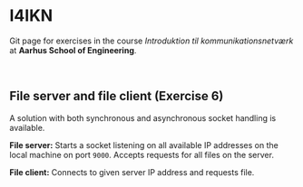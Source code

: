 # I4IKN

Git page for exercises in the course *Introduktion til kommunikationsnetværk* at **Aarhus School of Engineering**.

<br/>

## File server and file client (Exercise 6)

A solution with both synchronous and asynchronous socket handling is available. 

**File server:** Starts a socket listening on all available IP addresses on the local machine on port `9000`. Accepts requests for all files on the server.

**File client:** Connects to given server IP address and requests file.
